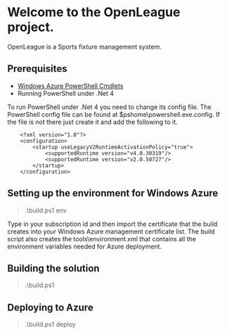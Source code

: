 Welcome to the OpenLeague project.
=============================

OpenLeague is a Sports fixture management system.

## Prerequisites

* [Windows Azure PowerShell Cmdlets](http://wappowershell.codeplex.com/)
* Running PowerShell under .Net 4

To run PowerShell under .Net 4 you need to change its config file. The PowerShell config file can be found at $pshome\powershell.exe.config. If the file is not there just create it and add the following to it.

        <?xml version="1.0"?>
        <configuration>
            <startup useLegacyV2RuntimeActivationPolicy="true">
                <supportedRuntime version="v4.0.30319"/>
                <supportedRuntime version="v2.0.50727"/>
            </startup>
        </configuration>

## Setting up the environment for Windows Azure

> .\build.ps1 env

Type in your subscription id and then import the certificate that the build creates into your Windows Azure management certificate list.
The build script also creates the tools\environment.xml that contains all the environment variables needed for Azure deployment.

## Building the solution

> .\build.ps1

## Deploying to Azure

> .\build.ps1 deploy

